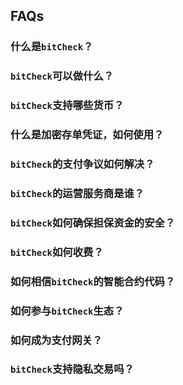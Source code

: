 ## FAQs

### 什么是`bitCheck`？

### `bitCheck`可以做什么？

### `bitCheck`支持哪些货币？

### 什么是加密存单凭证，如何使用？

### `bitCheck`的支付争议如何解决？

### `bitCheck`的运营服务商是谁？

### `bitCheck`如何确保担保资金的安全？

### `bitCheck`如何收费？

### 如何相信`bitCheck`的智能合约代码？

### 如何参与`bitCheck`生态？

### 如何成为支付网关？

### `bitCheck`支持隐私交易吗？
